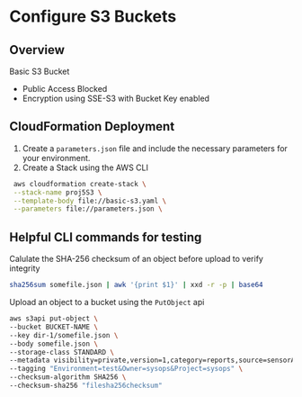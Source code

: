 # Configure S3 Buckets

## Overview

Basic S3 Bucket

-   Public Access Blocked
-   Encryption using SSE-S3 with Bucket Key enabled

## CloudFormation Deployment

1. Create a `parameters.json` file and include the necessary parameters for your environment.
2. Create a Stack using the AWS CLI

```bash
 aws cloudformation create-stack \
 --stack-name proj5S3 \
 --template-body file://basic-s3.yaml \
 --parameters file://parameters.json \
```

## Helpful CLI commands for testing

Calulate the SHA-256 checksum of an object before upload to verify integrity

```bash
sha256sum somefile.json | awk '{print $1}' | xxd -r -p | base64
```

Upload an object to a bucket using the `PutObject` api

```bash
aws s3api put-object \
--bucket BUCKET-NAME \
--key dir-1/somefile.json \
--body somefile.json \
--storage-class STANDARD \
--metadata visibility=private,version=1,category=reports,source=sensorA,document-type=json \
--tagging "Environment=test&Owner=sysops&Project=sysops" \
--checksum-algorithm SHA256 \
--checksum-sha256 "filesha256checksum"

```
